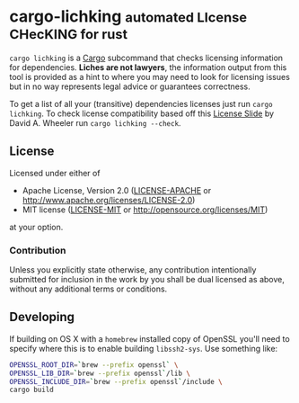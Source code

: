 # cargo-lichking <small>automated LIcense CHecKING for rust</small>

`cargo lichking` is a [Cargo][] subcommand that checks licensing information for
dependencies. **Liches are not lawyers**, the information output from this tool
is provided as a hint to where you may need to look for licensing issues but in
no way represents legal advice or guarantees correctness.

To get a list of all your (transitive) dependencies licenses just run `cargo
lichking`. To check license compatibility based off this [License Slide][] by
David A. Wheeler run `cargo lichking --check`.

[Cargo]: https://github.com/rust-lang/cargo
[License Slide]: http://www.dwheeler.com/essays/floss-license-slide.html

## License

Licensed under either of

 * Apache License, Version 2.0 ([LICENSE-APACHE](LICENSE-APACHE) or http://www.apache.org/licenses/LICENSE-2.0)
 * MIT license ([LICENSE-MIT](LICENSE-MIT) or http://opensource.org/licenses/MIT)

at your option.

### Contribution

Unless you explicitly state otherwise, any contribution intentionally submitted
for inclusion in the work by you shall be dual licensed as above, without any
additional terms or conditions.

[release-badge]: https://img.shields.io/badge/crate-coming--soon-yellowgreen.svg?style=flat-square
[cargo]: https://crates.io/crates/git-appraise
[git-appraise]: https://github.com/google/git-appraise
[git2-rs]: https://github.com/alexcrichton/git2-rs

## Developing

If building on OS X with a `homebrew` installed copy of OpenSSL you'll need to
specify where this is to enable building `libssh2-sys`.  Use something like:

```sh
OPENSSL_ROOT_DIR=`brew --prefix openssl` \
OPENSSL_LIB_DIR=`brew --prefix openssl`/lib \
OPENSSL_INCLUDE_DIR=`brew --prefix openssl`/include \
cargo build
```
